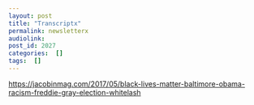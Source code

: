 ```yaml
---
layout: post
title: "Transcriptx"
permalink: newsletterx
audiolink: 
post_id: 2027
categories:  []
tags:  []
---
```


https://jacobinmag.com/2017/05/black-lives-matter-baltimore-obama-racism-freddie-gray-election-whitelash